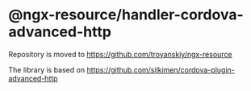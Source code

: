 # @ngx-resource/handler-cordova-advanced-http

Repository is moved to https://github.com/troyanskiy/ngx-resource

The library is based on https://github.com/silkimen/cordova-plugin-advanced-http
